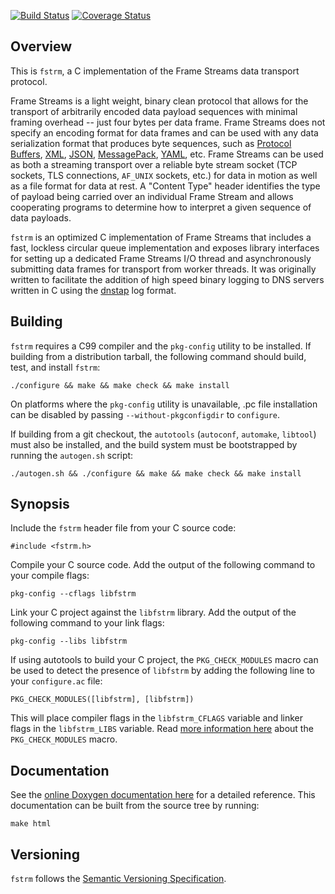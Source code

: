 [![Build Status](https://travis-ci.org/farsightsec/fstrm.png?branch=master)](https://travis-ci.org/farsightsec/fstrm) [![Coverage Status](https://coveralls.io/repos/farsightsec/fstrm/badge.png?branch=master)](https://coveralls.io/r/farsightsec/fstrm?branch=master)

## Overview

This is `fstrm`, a C implementation of the Frame Streams data transport protocol.

Frame Streams is a light weight, binary clean protocol that allows for the transport of arbitrarily encoded data payload sequences with minimal framing overhead -- just four bytes per data frame. Frame Streams does not specify an encoding format for data frames and can be used with any data serialization format that produces byte sequences, such as [Protocol Buffers], [XML], [JSON], [MessagePack], [YAML], etc. Frame Streams can be used as both a streaming transport over a reliable byte stream socket (TCP sockets, TLS connections, `AF_UNIX` sockets, etc.) for data in motion as well as a file format for data at rest. A "Content Type" header identifies the type of payload being carried over an individual Frame Stream and allows cooperating programs to determine how to interpret a given sequence of data payloads.

`fstrm` is an optimized C implementation of Frame Streams that includes a fast, lockless circular queue implementation and exposes library interfaces for setting up a dedicated Frame Streams I/O thread and asynchronously submitting data frames for transport from worker threads. It was originally written to facilitate the addition of high speed binary logging to DNS servers written in C using the [dnstap] log format.

[Protocol Buffers]: https://developers.google.com/protocol-buffers/
[XML]:              http://www.w3.org/TR/xml11/
[JSON]:             http://www.json.org/
[MessagePack]:      http://msgpack.org/
[YAML]:             http://www.yaml.org/
[dnstap]:           http://dnstap.info/


## Building

`fstrm` requires a C99 compiler and the `pkg-config` utility to be installed. If building from a distribution tarball, the following command should build, test, and install `fstrm`:

    ./configure && make && make check && make install

On platforms where the `pkg-config` utility is unavailable, .pc file installation can be disabled by passing `--without-pkgconfigdir` to `configure`.

If building from a git checkout, the `autotools` (`autoconf`, `automake`, `libtool`) must also be installed, and the build system must be bootstrapped by running the `autogen.sh` script:

    ./autogen.sh && ./configure && make && make check && make install

## Synopsis

Include the `fstrm` header file from your C source code:

    #include <fstrm.h>

Compile your C source code. Add the output of the following command to your compile flags:

    pkg-config --cflags libfstrm

Link your C project against the `libfstrm` library. Add the output of the following command to your link flags:

    pkg-config --libs libfstrm

If using autotools to build your C project, the `PKG_CHECK_MODULES` macro can be used to detect the presence of `libfstrm` by adding the following line to your `configure.ac` file:

    PKG_CHECK_MODULES([libfstrm], [libfstrm])

This will place compiler flags in the `libfstrm_CFLAGS` variable and linker flags in the `libfstrm_LIBS` variable. Read [more information here](https://www.flameeyes.eu/autotools-mythbuster/pkgconfig/pkg_check_modules.html) about the `PKG_CHECK_MODULES` macro.

## Documentation

See the [online Doxygen documentation here](http://farsightsec.github.io/fstrm/) for a detailed reference. This documentation can be built from the source tree by running:

    make html

## Versioning

`fstrm` follows the [Semantic Versioning Specification](http://semver.org/).
